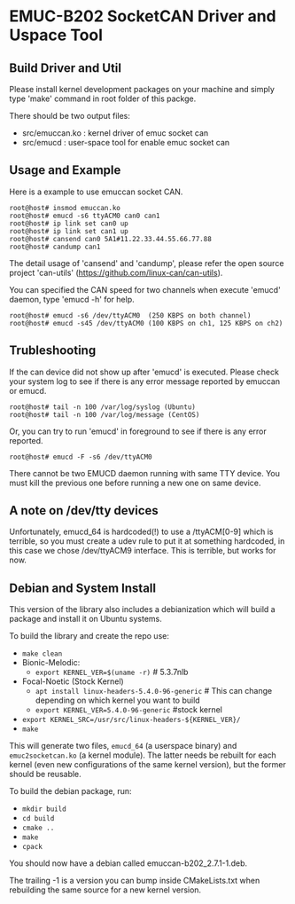 # EMUC-B202 SocketCAN Driver and Uspace Tool

## Build Driver and Util

Please install kernel development packages on your machine and simply
type 'make' command in root folder of this packge.

There should be two output files:
- src/emuccan.ko : kernel driver of emuc socket can
- src/emucd      : user-space tool for enable emuc socket can

## Usage and Example

Here is a example to use emuccan socket CAN.
```
root@host# insmod emuccan.ko
root@host# emucd -s6 ttyACM0 can0 can1
root@host# ip link set can0 up
root@host# ip link set can1 up
root@host# cansend can0 5A1#11.22.33.44.55.66.77.88
root@host# candump can1
```

The detail usage of 'cansend' and 'candump', please refer the open source
project 'can-utils' (https://github.com/linux-can/can-utils).

You can specified the CAN speed for two channels when execute 'emucd'
daemon, type 'emucd -h' for help.

```
root@host# emucd -s6 /dev/ttyACM0  (250 KBPS on both channel)
root@host# emucd -s45 /dev/ttyACM0 (100 KBPS on ch1, 125 KBPS on ch2)
```

## Trubleshooting

If the can device did not show up after 'emucd' is executed. Please check
your system log to see if there is any error message reported by emuccan
or emucd.

```
root@host# tail -n 100 /var/log/syslog (Ubuntu)
root@host# tail -n 100 /var/log/message (CentOS)
```

Or, you can try to run 'emucd' in foreground to see if there is any error
reported.

```
root@host# emucd -F -s6 /dev/ttyACM0
```

There cannot be two EMUCD daemon running with same TTY device. You must
kill the previous one before running a new one on same device.

## A note on /dev/tty devices

Unfortunately, emucd_64 is hardcoded(!) to use a /ttyACM[0-9] which is terrible,
so you must create a udev rule to put it at something hardcoded, in this case
we chose /dev/ttyACM9 interface. This is terrible, but works for now.

## Debian and System Install

This version of the library also includes a debianization which will build
a package and install it on Ubuntu systems.

To build the library and create the repo use:

* `make clean`
* Bionic-Melodic:
  * `export KERNEL_VER=$(uname -r)` # 5.3.7nlb
* Focal-Noetic (Stock Kernel)
  * `apt install linux-headers-5.4.0-96-generic` # This can change depending on which kernel you want to build
  * `export KERNEL_VER=5.4.0-96-generic` #stock kernel
* `export KERNEL_SRC=/usr/src/linux-headers-${KERNEL_VER}/`
* `make`

This will generate two files, `emucd_64` (a userspace binary) and
`emuc2socketcan.ko` (a kernel module). The latter needs be rebuilt for each
kernel (even new configurations of the same kernel version), but the former
should be reusable.

To build the debian package, run:

* `mkdir build`
* `cd build`
* `cmake ..`
* `make`
* `cpack`

You should now have a debian called emuccan-b202_2.7.1-1.deb.

The trailing -1 is a version you can bump inside CMakeLists.txt when
rebuilding the same source for a new kernel version.
